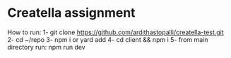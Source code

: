 Creatella assignment
====
How to run:
  1- git clone https://github.com/ardithastopalli/creatella-test.git
  2- cd ~/repo
  3- npm i or yard add
  4- cd client && npm i
  5- from main directory run: npm run dev
